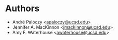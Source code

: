 # Authors
* André Palóczy <<apaloczy@ucsd.edu>>
* Jennifer A. MacKinnon <<jmackinnon@ucsd.edu>>
* Amy F. Waterhouse <<awaterhouse@ucsd.edu>>
